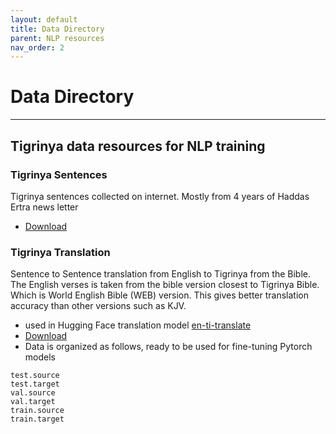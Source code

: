 ```yaml
---
layout: default
title: Data Directory
parent: NLP resources
nav_order: 2
---
```

# Data Directory
---
## Tigrinya data resources for NLP training

### Tigrinya Sentences
Tigrinya sentences collected on internet. Mostly from 4 years of Haddas Ertra news letter
- [Download](https://github.com/TigrinyaNLP/corpus/blob/main/crawler/tigrinya_sentences.zip)


### Tigrinya Translation
Sentence to Sentence translation from English to Tigrinya from the Bible. The English verses is taken from the
bible version closest to Tigrinya Bible. Which is World English Bible (WEB) version. This gives better translation accuracy than other versions such as KJV.
- used in Hugging Face translation model [en-ti-translate](https://huggingface.co/Biniam/en_ti_translate)
- [Download](https://github.com/TigrinyaNLP/corpus/blob/main/translation/en-ti-bible.zip)
- Data is organized as follows, ready to be used for fine-tuning Pytorch models
```
test.source
test.target
val.source
val.target
train.source
train.target
```
